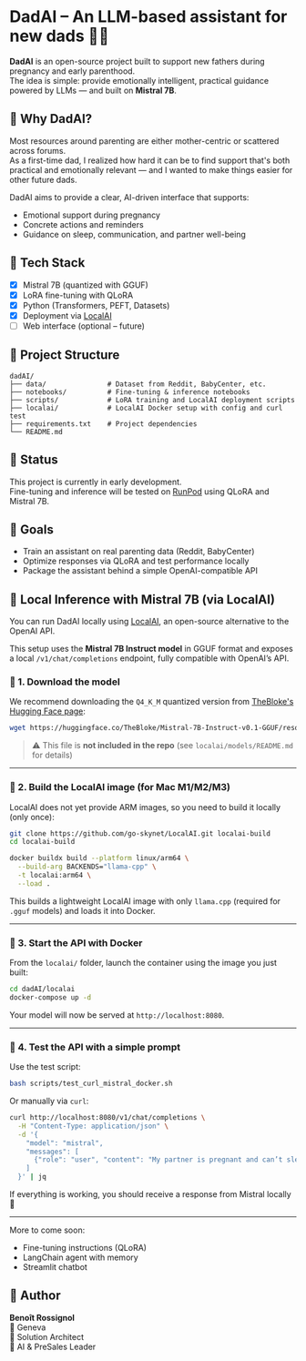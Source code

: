 # DadAI – An LLM-based assistant for new dads 🤖👶

**DadAI** is an open-source project built to support new fathers during pregnancy and early parenthood.  
The idea is simple: provide emotionally intelligent, practical guidance powered by LLMs — and built on **Mistral 7B**.

## 🚀 Why DadAI?

Most resources around parenting are either mother-centric or scattered across forums.  
As a first-time dad, I realized how hard it can be to find support that's both practical and emotionally relevant — and I wanted to make things easier for other future dads.  

DadAI aims to provide a clear, AI-driven interface that supports:
- Emotional support during pregnancy
- Concrete actions and reminders
- Guidance on sleep, communication, and partner well-being

## 🧠 Tech Stack

- [x] Mistral 7B (quantized with GGUF)
- [x] LoRA fine-tuning with QLoRA
- [x] Python (Transformers, PEFT, Datasets)
- [x] Deployment via [LocalAI](https://github.com/go-skynet/LocalAI)
- [ ] Web interface (optional – future)

## 📂 Project Structure

```
dadAI/
├── data/               # Dataset from Reddit, BabyCenter, etc.
├── notebooks/          # Fine-tuning & inference notebooks
├── scripts/            # LoRA training and LocalAI deployment scripts
├── localai/            # LocalAI Docker setup with config and curl test
├── requirements.txt    # Project dependencies
└── README.md
```

## 💬 Status

This project is currently in early development.  
Fine-tuning and inference will be tested on [RunPod](https://www.runpod.io/) using QLoRA and Mistral 7B.

## 📌 Goals

- Train an assistant on real parenting data (Reddit, BabyCenter)
- Optimize responses via QLoRA and test performance locally
- Package the assistant behind a simple OpenAI-compatible API

## 🧪 Local Inference with Mistral 7B (via LocalAI)

You can run DadAI locally using [LocalAI](https://github.com/go-skynet/LocalAI), an open-source alternative to the OpenAI API.

This setup uses the **Mistral 7B Instruct model** in GGUF format and exposes a local `/v1/chat/completions` endpoint, fully compatible with OpenAI’s API.

### 🧠 1. Download the model

We recommend downloading the `Q4_K_M` quantized version from [TheBloke's Hugging Face page](https://huggingface.co/TheBloke/Mistral-7B-Instruct-v0.1-GGUF):

```bash
wget https://huggingface.co/TheBloke/Mistral-7B-Instruct-v0.1-GGUF/resolve/main/mistral-7b-instruct-v0.1.Q4_K_M.gguf -P localai/models/
```

> ⚠️ This file is **not included in the repo** (see `localai/models/README.md` for details)

---

### 🧰 2. Build the LocalAI image (for Mac M1/M2/M3)

LocalAI does not yet provide ARM images, so you need to build it locally (only once):

```bash
git clone https://github.com/go-skynet/LocalAI.git localai-build
cd localai-build

docker buildx build --platform linux/arm64 \
  --build-arg BACKENDS="llama-cpp" \
  -t localai:arm64 \
  --load .
```

This builds a lightweight LocalAI image with only `llama.cpp` (required for `.gguf` models) and loads it into Docker.

---

### 🐳 3. Start the API with Docker

From the `localai/` folder, launch the container using the image you just built:

```bash
cd dadAI/localai
docker-compose up -d
```

Your model will now be served at `http://localhost:8080`.

---

### 💬 4. Test the API with a simple prompt

Use the test script:

```bash
bash scripts/test_curl_mistral_docker.sh
```

Or manually via `curl`:

```bash
curl http://localhost:8080/v1/chat/completions \
  -H "Content-Type: application/json" \
  -d '{
    "model": "mistral",
    "messages": [
      {"role": "user", "content": "My partner is pregnant and can’t sleep well. How can I support her?"}
    ]
  }' | jq
```

If everything is working, you should receive a response from Mistral locally 🎉

---

More to come soon:
- Fine-tuning instructions (QLoRA)
- LangChain agent with memory
- Streamlit chatbot

## 👤 Author

**Benoît Rossignol**  
📍 Geneva  
💼 Solution Architect  
🧠 AI & PreSales Leader